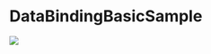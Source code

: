 # DataBindingBasicSample

<a href="https://imgflip.com/gif/5oatcf"></a>
<img src="https://i.imgflip.com/5oatcf.gif"></img>
